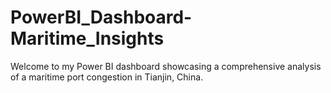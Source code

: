 # PowerBI_Dashboard-Maritime_Insights
Welcome to my Power BI dashboard showcasing a comprehensive analysis of a maritime port congestion in Tianjin, China. 
